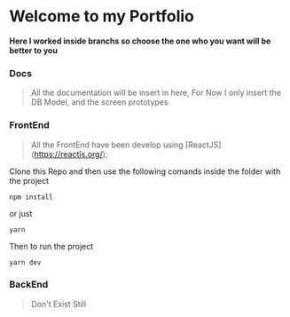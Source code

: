 # Welcome to my Portfolio

**Here I worked inside branchs so choose the one who you want will be better to you**

### Docs 
> All the documentation will be insert in here, 
> For Now I only insert the DB Model, and the screen prototypes

### FrontEnd
> All the FrontEnd have been develop using [ReactJS] (https://reactjs.org/);

Clone this Repo and then use the following comands 
inside the folder with the project
```
npm install 
```
or just
```
yarn 
```
Then to run the project
```
yarn dev
```

### BackEnd 
> Don't Exist Still
